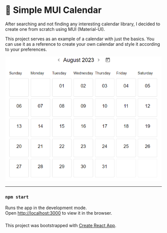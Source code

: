 # 📆 Simple MUI Calendar

After searching and not finding any interesting calendar library, I decided to create one from scratch using MUI (Material-UI).

This project serves as an example of a calendar with just the basics. 
You can use it as a reference to create your own calendar and style it according to your preferences.


<img alt="demo" src="./images/calendar.PNG" width="506"/>

-----
### `npm start`

Runs the app in the development mode.\
Open [http://localhost:3000](http://localhost:3000) to view it in the browser.

### 
This project was bootstrapped with [Create React App](https://github.com/facebook/create-react-app).
